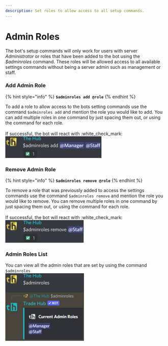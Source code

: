 ```yaml
---
description: Set roles to allow access to all setup commands.
---
```


# Admin Roles

The bot's setup commands will only work for users with server _Administrator_ or roles that have been added to the bot using the _$adminroles_ command. These roles will be allowed access to all available settings commands without being a server admin such as management or staff.

### Add Admin Role

{% hint style="info" %}
**`$adminroles add @role`**
{% endhint %}

To add a role to allow access to the bots setting commands use the command `$adminroles add` and mention the role you would like to add. You can add multiple roles in one command by just spacing them out, or using the command for each role.\
\
If successful, the bot will react with :white\_check\_mark:\
![](<../../.gitbook/assets/image (44).png>)

### Remove Admin Role

{% hint style="info" %}
**`$adminroles remove @role`**
{% endhint %}

To remove a role that was previously added to access the settings commands use the command `$adminroles remove` and mention the role you would like to remove. You can remove multiple roles in one command by just spacing them out, or using the command for each role.\
\
If successful, the bot will react with :white\_check\_mark:\
![](<../../.gitbook/assets/image (53).png>)

### Admin Roles List

You can view all the admin roles that are set by using the command `$adminroles`\
![](<../../.gitbook/assets/image (8).png>)


